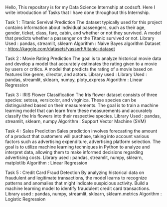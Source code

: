 Hello, This repositary is for my Data Science Internship at codsoft.
Here I write introduction of Tasks that I have done throughout this Internship.

Task 1 : Titanic Servival Prediction
The dataset typically used for this project contains information about individual passengers, such as their age, gender, ticket, class, fare, cabin, and whether or not they survived.
A model that predicts whether a passenger on the Titanic survived or not.
Library Used : pandas, streamlit, sklearn
Algorithm : Naive Bayes algorithm
Dataset : https://kaggle.com/datasets/yasserh/titanic-dataset

Task 2 : Movie Rating Prediction
The goal is to analyze historical movie data and develop a model that accurately estimates the rating given to a movie by users or critics.
A model that predicts the rating of a movie based on features like genre, director, and actors. 
Library used : Library Used : pandas, streamlit, sklearn, numpy, ploty_express
Algorithm : Linear Regression

Task 3 : IRIS Flower Classification
The Iris flower dataset consists of three species: setosa, versicolor, and virginica. These species can be distinguished based on their measurements.
The goal is to train a machine learning model that can learn from these measurements and accurately classify the Iris flowers into their respective species.
Library Used : pandas, streamlit, sklearn, numpy
Algorithm : Support Vector Machine (SVM)

Task 4 : Sales Prediction
Sales prediction involves forecasting the amount of a product that customers will purchase, taking into account various factors such as advertising expenditure, advertising platform selection.
The goal is to utilize machine learning techniques in Python to analyze and interpret data, allowing them to make informed decisions regarding advertising costs.
Library used : pandas, streamlit, numpy, sklearn, matplotlib
Algorithm :  Linear Regression

Task 5 : Credit Card Fraud Detection
By analyzing historical data on fraudulent and legitimate transactions, the model learns to recognize patterns and anomalies that might indicate suspicious activity.
Build a machine learning model to identify fraudulent credit card
transactions.
Library used : pandas, numpy, streamlit, sklearn, sklearn.metrics
Algorithm : Logistic Regression 


